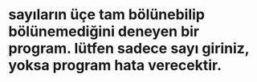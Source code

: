 # sayıların üçe tam bölünebilip bölünemediğini deneyen bir program. lütfen sadece sayı giriniz, yoksa program hata verecektir.
